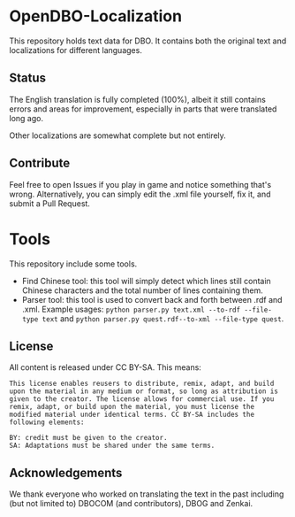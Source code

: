 # OpenDBO-Localization
This repository holds text data for DBO. It contains both the original text and localizations for different languages.

## Status
The English translation is fully completed (100%), albeit it still contains errors and areas for improvement, especially in parts that were translated long ago.

Other localizations are somewhat complete but not entirely.

## Contribute
Feel free to open Issues if you play in game and notice something that's wrong. Alternatively, you can simply edit the .xml file yourself, fix it, and submit a Pull Request.

# Tools
This repository include some tools.
- Find Chinese tool: this tool will simply detect which lines still contain Chinese characters and the total number of lines containing them.
- Parser tool: this tool is used to convert back and forth between .rdf and .xml. Example usages: `python parser.py text.xml --to-rdf --file-type text` and `python parser.py quest.rdf--to-xml --file-type quest`.

## License
All content is released under CC BY-SA. This means:
```
This license enables reusers to distribute, remix, adapt, and build upon the material in any medium or format, so long as attribution is given to the creator. The license allows for commercial use. If you remix, adapt, or build upon the material, you must license the modified material under identical terms. CC BY-SA includes the following elements:

BY: credit must be given to the creator.
SA: Adaptations must be shared under the same terms.
```

## Acknowledgements
We thank everyone who worked on translating the text in the past including (but not limited to) DBOCOM (and contributors), DBOG and Zenkai.